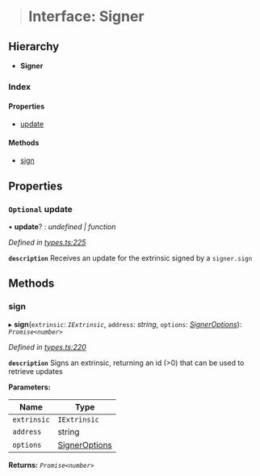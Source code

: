 > # Interface: Signer

## Hierarchy

* **Signer**

### Index

#### Properties

* [update](_types_.signer.md#optional-update)

#### Methods

* [sign](_types_.signer.md#sign)

## Properties

### `Optional` update

• **update**? : *undefined | function*

*Defined in [types.ts:225](https://github.com/polkadot-js/api/blob/c47ed58/packages/api/src/types.ts#L225)*

**`description`** Receives an update for the extrinsic signed by a `signer.sign`

## Methods

###  sign

▸ **sign**(`extrinsic`: *`IExtrinsic`*, `address`: *string*, `options`: *[SignerOptions](../modules/_types_.md#signeroptions)*): *`Promise<number>`*

*Defined in [types.ts:220](https://github.com/polkadot-js/api/blob/c47ed58/packages/api/src/types.ts#L220)*

**`description`** Signs an extrinsic, returning an id (>0) that can be used to retrieve updates

**Parameters:**

Name | Type |
------ | ------ |
`extrinsic` | `IExtrinsic` |
`address` | string |
`options` | [SignerOptions](../modules/_types_.md#signeroptions) |

**Returns:** *`Promise<number>`*